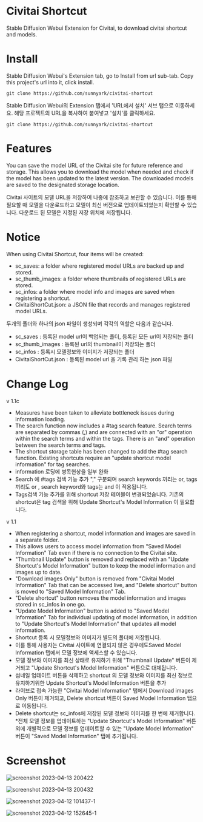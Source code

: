 # Civitai Shortcut

Stable Diffusion Webui Extension for Civitai, to download civitai shortcut and models.

# Install

Stable Diffusion Webui's Extension tab, go to Install from url sub-tab. Copy this project's url into it, click install.

    git clone https://github.com/sunnyark/civitai-shortcut

Stable Diffusion Webui의 Extension 탭에서 'URL에서 설치' 서브 탭으로 이동하세요. 해당 프로젝트의 URL을 복사하여 붙여넣고 '설치'를 클릭하세요.

    git clone https://github.com/sunnyark/civitai-shortcut

# Features

You can save the model URL of the Civitai site for future reference and storage.
This allows you to download the model when needed and check if the model has been updated to the latest version.
The downloaded models are saved to the designated storage location.

Civitai 사이트의 모델 URL을 저장하여 나중에 참조하고 보관할 수 있습니다.
이를 통해 필요할 때 모델을 다운로드하고 모델이 최신 버전으로 업데이트되었는지 확인할 수 있습니다.
다운로드 된 모델은 지정된 저장 위치에 저장됩니다.

# Notice

When using Civitai Shortcut, four items will be created:

* sc_saves: a folder where registered model URLs are backed up and stored.
* sc_thumb_images: a folder where thumbnails of registered URLs are stored.
* sc_infos: a folder where model info and images are saved when registering a shortcut.
* CivitaiShortCut.json: a JSON file that records and manages registered model URLs.

두개의 폴더와 하나의 json 파일이 생성되며 각각의 역할은 다음과 같습니다.

* sc_saves : 등록된 model url이 백업되는 폴더, 등록된 모든 url이 저장되는 폴더
* sc_thumb_images : 등록된 url의 thumbnail이 저장되는 폴더
* sc_infos : 등록시 모델정보와 이미지가 저장되는 폴더
* CivitaiShortCut.json : 등록된 model url 을 기록 관리 하는  json 파일

# Change Log

v 1.1c

* Measures have been taken to alleviate bottleneck issues during information loading.
* The search function now includes a #tag search feature.
  Search terms are separated by commas (,) and are connected with an "or" operation within the search terms and within the tags. There is an "and" operation between the search terms and tags.
* The shortcut storage table has been changed to add the #tag search function.
  Existing shortcuts require an "update shortcut model information" for tag searches.
* information 로딩에 병목현상을 일부 완화
* Search 에 #tags 검색 기능 추가
  "," 구분되며 search keywords 끼리는 or, tags 끼리도 or , search keyword와 tags는 and 이 적용됩니다.
* Tags검색 기능 추가를 위해 shortcut 저장 테이블이 변경되었습니다.
  기존의 shortcut은 tag 검색을 위해 Update Shortcut's Model Information 이 필요합니다.

v 1.1

* When registering a shortcut, model information and images are saved in a separate folder.
* This allows users to access model information from "Saved Model Information" Tab even if there is no connection to the Civitai site.
* "Thumbnail Update" button is removed and replaced with an "Update Shortcut's Model Information" button to keep the model information and images up to date.
* "Download images Only" button is removed from "Civitai Model Information" Tab that can be accessed live, and "Delete shortcut" button is moved to "Saved Model Information" Tab.
* "Delete shortcut" button removes the model information and images stored in sc_infos in one go.
* "Update Model Information" button is added to "Saved Model Information" Tab for individual updating of model information, in addition to "Update Shortcut's Model Information" that updates all model information.
* Shortcut 등록 시 모델정보와 이미지가 별도의 폴더에 저장됩니다.
* 이를 통해 사용자는 Civitai 사이트에 연결되지 않은 경우에도Saved Model Information 탭에서 모델 정보에 액세스할 수 있습니다.
* 모델 정보와 이미지를 최신 상태로 유지하기 위해 "Thumbnail Update" 버튼이 제거되고 "Update Shortcut's Model Information" 버튼으로 대체됩니다.
* 섬네일 업데이트 버튼을 삭제하고 shortcut 의 모델 정보와 이미지를 최신 정보로 유지하기위한 Update Shortcut's Model Information 버튼을 추가
* 라이브로 접속 가능한 "Civitai Model Information" 탭에서 Download images Only 버튼이 제거되고, Delete shortcut 버튼이 Saved Model Information 탭으로 이동됩니다.
* Delete shortcut는 sc_infos에 저장된 모델 정보와 이미지를 한 번에 제거합니다.
  *전체 모델 정보를 업데이트하는 "Update Shortcut's Model Information" 버튼 외에 개별적으로 모델 정보를 업데이트할 수 있는 "Update Model Information" 버튼이 "Saved Model Information" 탭에 추가됩니다.

# Screenshot

![screenshot 2023-04-13 200422](https://user-images.githubusercontent.com/40237431/231810541-c91471e5-e7ae-4d3c-a825-2bfed6746b73.png)

![screenshot 2023-04-13 200432](https://user-images.githubusercontent.com/40237431/231810585-63f6bffd-defa-4582-a7da-750dae29f589.png)

![screenshot 2023-04-12 101437-1](https://user-images.githubusercontent.com/40237431/231810628-c962429a-5b0b-46a9-9cb4-fe52a9e4d998.png)

![screenshot 2023-04-12 152645-1](https://user-images.githubusercontent.com/40237431/231810678-19876694-d023-4f62-960d-9ce774cccf67.png)
